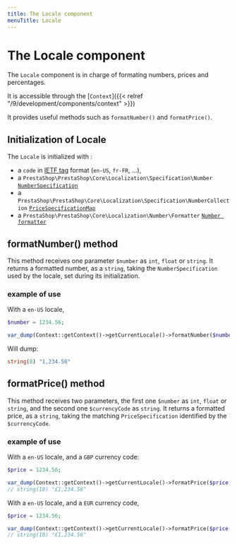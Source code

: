 ```yaml
---
title: The Locale component
menuTitle: Locale
---
```


# The Locale component

The `Locale` component is in charge of formating numbers, prices and percentages.

It is accessible through the [`Context`]({{< relref "/9/development/components/context" >}})

It provides useful methods such as `formatNumber()` and `formatPrice()`. 

## Initialization of Locale

The `Locale` is initialized with :

- a `code` in [IETF tag](https://en.wikipedia.org/wiki/IETF_language_tag) format (`en-US`, `fr-FR`, ...),
- a `PrestaShop\PrestaShop\Core\Localization\Specification\Number` [`NumberSpecification`](https://github.com/PrestaShop/PrestaShop/blob/8.0.0/src/Core/Localization/Specification/Number.php)
- a `PrestaShop\PrestaShop\Core\Localization\Specification\NumberCollection` [`PriceSpecificationMap`](https://github.com/PrestaShop/PrestaShop/blob/8.0.0/src/Core/Localization/Specification/NumberCollection.php)
- a `PrestaShop\PrestaShop\Core\Localization\Number\Formatter` [`Number formatter`](https://github.com/PrestaShop/PrestaShop/blob/8.0.0/src/Core/Localization/Number/Formatter.php)

## formatNumber() method

This method receives one parameter `$number` as `int`, `float` or `string`. It returns a formatted number, as a `string`, taking the `NumberSpecification` used by the locale, set during its initialization. 

### example of use

With a `en-US` locale, 

```php
$number = 1234.56;

var_dump(Context::getContext()->getCurrentLocale()->formatNumber($number));
```

Will dump:

```php
string(8) "1,234.56"
```

## formatPrice() method

This method receives two parameters, the first one `$number` as  `int`, `float` or `string`, and the second one `$currencyCode` as `string`. It returns a formatted price, as a `string`, taking the matching `PriceSpecification` identified by the `$currencyCode`.

### example of use

With a `en-US` locale, and a `GBP` currency code:

```php
$price = 1234.56;

var_dump(Context::getContext()->getCurrentLocale()->formatPrice($price, 'GBP'));
// string(10) "£1,234.56"
```

With a `en-US` locale, and a `EUR` currency code, 

```php
$price = 1234.56;

var_dump(Context::getContext()->getCurrentLocale()->formatPrice($price, 'EUR'));
// string(10) "€1,234.56"
```
